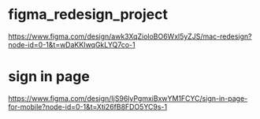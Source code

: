 # figma_redesign_project
https://www.figma.com/design/awk3XqZioloBO6Wxl5yZJS/mac-redesign?node-id=0-1&t=wDaKKIwqGkLYQ7co-1
# sign in page 
https://www.figma.com/design/IjS96lyPgmxiBxwYM1FCYC/sign-in-page-for-mobile?node-id=0-1&t=Xti26fB8FDO5YC9s-1
